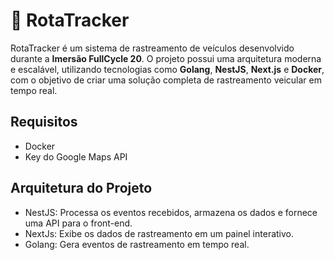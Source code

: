 # 🚚 RotaTracker

RotaTracker é um sistema de rastreamento de veículos desenvolvido durante a **Imersão FullCycle 20**. O projeto possui uma arquitetura moderna e escalável, utilizando tecnologias como **Golang**, **NestJS**, **Next.js** e **Docker**, com o objetivo de criar uma solução completa de rastreamento veicular em tempo real.

## Requisitos
- Docker
- Key do Google Maps API

## Arquitetura do Projeto
- NestJS: Processa os eventos recebidos, armazena os dados e fornece uma API para o front-end.
- NextJs: Exibe os dados de rastreamento em um painel interativo.
- Golang: Gera eventos de rastreamento em tempo real.

